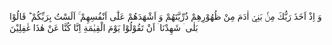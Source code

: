 وَ اِذْ اَخَذَ رَبُّكَ مِنْۢ بَنِيْۤ اٰدَمَ مِنْ ظُهُوْرِهِمْ ذُرِّيَّتَهُمْ وَ اَشْهَدَهُمْ عَلٰٓى اَنْفُسِهِمْ  ۚ  اَلَسْتُ بِرَبِّكُمْ   ؕ  قَالُوْا بَلٰى    ۛ   شَهِدْنَا     ۛ   اَنْ تَقُوْلُوْا يَوْمَ الْقِيٰمَةِ اِنَّا كُنَّا عَنْ هٰذَا غٰفِلِيْنَ  